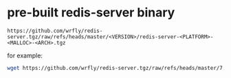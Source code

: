 # pre-built redis-server binary

`https://github.com/wrfly/redis-server.tgz/raw/refs/heads/master/<VERSION>/redis-server-<PLATFORM>-<MALLOC>-<ARCH>.tgz`

for example:

```bash
wget https://github.com/wrfly/redis-server.tgz/raw/refs/heads/master/7.4.2/redis-server-linux-libc-x86_64.tgz
```
